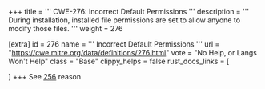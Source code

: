 +++
title = '''
CWE-276: Incorrect Default Permissions
'''
description	= '''
During installation, installed file permissions are set to allow anyone to modify those files.
'''
weight = 276

[extra]
id = 276
name = '''
Incorrect Default Permissions
'''
url = "https://cwe.mitre.org/data/definitions/276.html"
vote = "No Help, or Langs Won't Help"
class = "Base"
clippy_helps = false
rust_docs_links = [

]
+++
See [256](rust-are-we-secure-yet/cwes/cwe-256) reason
